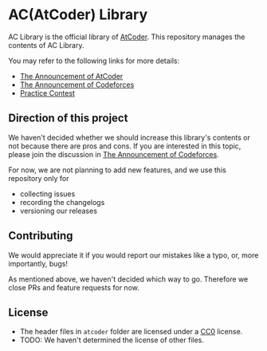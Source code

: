 # AC(AtCoder) Library

AC Library is the official library of [AtCoder](https://atcoder.jp/home). This repository manages the contents of AC Library.

You may refer to the following links for more details:

- [The Announcement of AtCoder](https://atcoder.jp/posts/518)
- [The Announcement of Codeforces](https://codeforces.com/blog/entry/82400)
- [Practice Contest](https://atcoder.jp/contests/practice2)

## Direction of this project

We haven't decided whether we should increase this library's contents or not because there are pros and cons.
If you are interested in this topic, please join the discussion in [The Announcement of Codeforces](https://codeforces.com/blog/entry/82400).

For now, we are not planning to add new features, and we use this repository only for

- collecting issues
- recording the changelogs
- versioning our releases

## Contributing

We would appreciate it if you would report our mistakes like a typo, or, more importantly, bugs!

As mentioned above, we haven't decided which way to go. Therefore we close PRs and feature requests for now.

## License

- The header files in `atcoder` folder are licensed under a [CC0](https://creativecommons.org/publicdomain/zero/1.0/legalcode) license.
- TODO: We haven't determined the license of other files.
